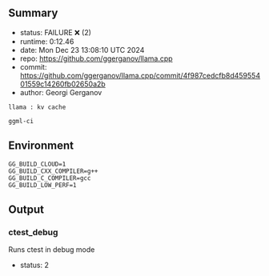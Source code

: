 ## Summary

- status:  FAILURE ❌ (2)
- runtime: 0:12.46
- date:    Mon Dec 23 13:08:10 UTC 2024
- repo:    https://github.com/ggerganov/llama.cpp
- commit:  https://github.com/ggerganov/llama.cpp/commit/4f987cedcfb8d45955401559c14260fb02650a2b
- author:  Georgi Gerganov
```
llama : kv cache

ggml-ci
```

## Environment

```
GG_BUILD_CLOUD=1
GG_BUILD_CXX_COMPILER=g++
GG_BUILD_C_COMPILER=gcc
GG_BUILD_LOW_PERF=1
```

## Output

### ctest_debug

Runs ctest in debug mode
- status: 2
```

```

